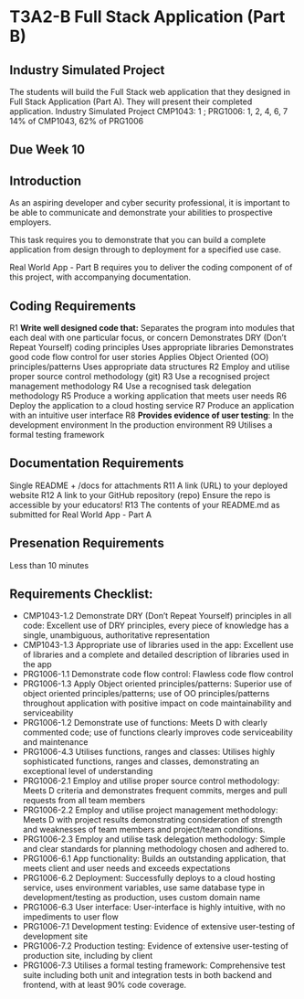 # T3A2-B Full Stack Application (Part B)
## Industry Simulated Project
The students will build the Full Stack web application that they designed in Full Stack Application (Part A). They will present their completed application.	Industry Simulated Project	CMP1043: 1 ; PRG1006: 1, 2, 4, 6, 7	14% of CMP1043, 62% of PRG1006	
## Due Week 10
## Introduction
As an aspiring developer and cyber security professional, it is important to be able to communicate and demonstrate your abilities to prospective employers.

This task requires you to demonstrate that you can build a complete application from design through to deployment for a specified use case.

Real World App - Part B requires you to deliver the coding component of of this project, with accompanying documentation.
## Coding Requirements
R1	**Write well designed code that:**
 	Separates the program into modules that each deal with one particular focus, or concern
 	Demonstrates DRY (Don’t Repeat Yourself) coding principles
 	Uses appropriate libraries
 	Demonstrates good code flow control for user stories
 	Applies Object Oriented (OO) principles/patterns
 	Uses appropriate data structures
R2	Employ and utilise proper source control methodology (git)
R3	Use a recognised project management methodology
R4	Use a recognised task delegation methodology
R5	Produce a working application that meets user needs
R6	Deploy the application to a cloud hosting service
R7	Produce an application with an intuitive user interface
R8	**Provides evidence of user testing**:
 	In the development environment
 	In the production environment
R9	Utilises a formal testing framework

## Documentation Requirements
Single README + /docs for attachments
R11	A link (URL) to your deployed website
R12	A link to your GitHub repository (repo)
Ensure the repo is accessible by your educators!
R13	The contents of your README.md as submitted for Real World App - Part A
## Presenation Requirements
Less than 10 minutes
## Requirements Checklist:
- CMP1043-1.2 Demonstrate DRY (Don’t Repeat Yourself) principles in all code: Excellent use of DRY principles, every piece of knowledge has a single, unambiguous, authoritative representation
- CMP1043-1.3 Appropriate use of libraries used in the app: Excellent use of libraries and a complete and detailed description of libraries used in the app
- PRG1006-1.1 Demonstrate code flow control: Flawless code flow control
- PRG1006-1.3 Apply Object oriented principles/patterns: Superior use of object oriented principles/patterns; use of OO principles/patterns throughout application with positive impact on code maintainability and serviceability
- PRG1006-1.2 Demonstrate use of functions: Meets D with clearly commented code; use of functions clearly improves code serviceability and maintenance
- PRG1006-4.3 Utilises functions, ranges and classes: Utilises highly sophisticated functions, ranges and classes, demonstrating an exceptional level of understanding
- PRG1006-2.1 Employ and utilise proper source control methodology: Meets D criteria and demonstrates frequent commits, merges and pull requests from all team members
- PRG1006-2.2 Employ and utilise project management methodology: Meets D with project results demonstrating consideration of strength and weaknesses of team members and project/team conditions.
- PRG1006-2.3 Employ and utilise task delegation methodology: Simple and clear standards for planning methodology chosen and adhered to.
- PRG1006-6.1 App functionality: Builds an outstanding application, that meets client and user needs and exceeds expectations
- PRG1006-6.2 Deployment: Successfully deploys to a cloud hosting service, uses environment variables, use same database type in development/testing as production, uses custom domain name
- PRG1006-6.3 User interface: User-interface is highly intuitive, with no impediments to user flow
- PRG1006-7.1 Development testing: Evidence of extensive user-testing of development site
- PRG1006-7.2 Production testing: Evidence of extensive user-testing of production site, including by client
- PRG1006-7.3 Utilises a formal testing framework: Comprehensive test suite including both unit and integration tests in both backend and frontend, with at least 90% code coverage.

